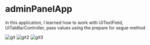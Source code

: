 # adminPanelApp

In this application, I learned how to work with UITextField, UITabBarController, pass values using the prepare for segue method

![git](https://user-images.githubusercontent.com/66379289/145715654-b0c10226-8bac-4300-a5c8-e55aad151ad2.jpg)
![git2](https://user-images.githubusercontent.com/66379289/145715657-62653c22-4bff-4aa8-b084-d9194cc6dc36.jpg)
![git3](https://user-images.githubusercontent.com/66379289/145715658-e99ea94f-bd6c-4cfd-bbc2-cb59a7eb5430.jpg)
